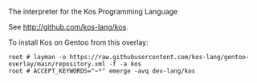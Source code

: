 The interpreter for the Kos Programming Language

See <http://github.com/kos-lang/kos>.

To install Kos on Gentoo from this overlay:

    root # layman -o https://raw.githubusercontent.com/kos-lang/gentoo-overlay/main/repository.xml -f -a kos
    root # ACCEPT_KEYWORDS="~*" emerge -avq dev-lang/kos

